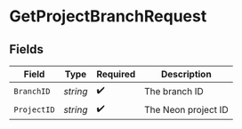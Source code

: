 # GetProjectBranchRequest


## Fields

| Field               | Type                | Required            | Description         |
| ------------------- | ------------------- | ------------------- | ------------------- |
| `BranchID`          | *string*            | :heavy_check_mark:  | The branch ID       |
| `ProjectID`         | *string*            | :heavy_check_mark:  | The Neon project ID |